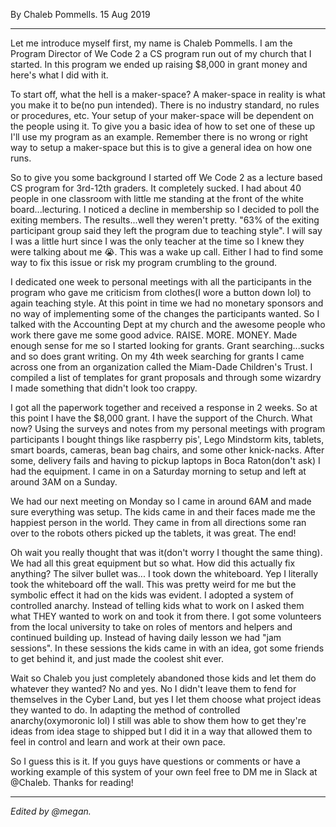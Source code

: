 By Chaleb Pommells. 15 Aug 2019

---

Let me introduce myself first, my name is Chaleb Pommells. I am the Program Director of We Code 2 a CS program run out of my church that I started. In this program we ended up raising $8,000 in grant money and here's what I did with it.

To start off, what the hell is a maker-space? A maker-space in reality is what you make it to be(no pun intended). There is no industry standard, no rules or procedures, etc. Your setup of your maker-space will be dependent on the people using it. To give you a basic idea of how to set one of these up I'll use my program as an example. Remember there is no wrong or right way to setup a maker-space but this is to give a general idea on how one runs.

So to give you some background I started off We Code 2 as a lecture based CS program for 3rd-12th graders. It completely sucked. I had about 40 people in one classroom with little me standing at the front of the white board...lecturing. I noticed a decline in membership so I decided to poll the exiting members. The results...well they weren't pretty. "63% of the exiting participant group said they left the program due to teaching style". I will say I was a little hurt since I was the only teacher at the time so I knew they were talking about me 😭. This was a wake up call. Either I had to find some way to fix this issue or risk my program crumbling to the ground.

I dedicated one week to personal meetings with all the participants in the program who gave me criticism from clothes(I wore a button down lol) to again teaching style. At this point in time we had no monetary sponsors and no way of implementing some of the changes the participants wanted. So I talked with the Accounting Dept at my church and the awesome people who work there gave me some good advice. RAISE. MORE. MONEY. Made enough sense for me so I started looking for grants. Grant searching...sucks and so does grant writing. On my 4th week searching for grants I came across one from an organization called the Miam-Dade Children's Trust. I compiled a list of templates for grant proposals and through some wizardry I made something that didn't look too crappy.

I got all the paperwork together and received a response in 2 weeks. So at this point I have the $8,000 grant. I have the support of the Church. What now? Using the surveys and notes from my personal meetings with program participants I bought things like raspberry pis', Lego Mindstorm kits, tablets, smart boards, cameras, bean bag chairs, and some other knick-nacks. After some, delivery fails and having to pickup laptops in Boca Raton(don't ask) I had the equipment. I came in on a Saturday morning to setup and left at around 3AM on a Sunday.

We had our next meeting on Monday so I came in around 6AM and made sure everything was setup. The kids came in and their faces made me the happiest person in the world. They came in from all directions some ran over to the robots others picked up the tablets, it was great. The end!

Oh wait you really thought that was it(don't worry I thought the same thing). We had all this great equipment but so what. How did this actually fix anything? The silver bullet was... I took down the whiteboard. Yep I literally took the whiteboard off the wall. This was pretty weird for me but the symbolic effect it had on the kids was evident. I adopted a system of controlled anarchy. Instead of telling kids what to work on I asked them what THEY wanted to work on and took it from there. I got some volunteers from the local university to take on roles of mentors and helpers and continued building up. Instead of having daily lesson we had "jam sessions". In these sessions the kids came in with an idea, got some friends to get behind it, and just made the coolest shit ever.

Wait so Chaleb you just completely abandoned those kids and let them do whatever they wanted? No and yes. No I didn't leave them to fend for themselves in the Cyber Land, but yes I let them choose what project ideas they wanted to do. In adapting the method of controlled anarchy(oxymoronic lol) I still was able to show them how to get they're ideas from idea stage to shipped but I did it in a way that allowed them to feel in control and learn and work at their own pace.

So I guess this is it. If you guys have questions or comments or have a working example of this system of your own feel free to DM me in Slack at @Chaleb. Thanks for reading!

---

_Edited by @megan._